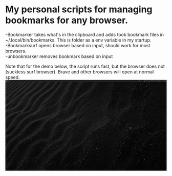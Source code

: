 # My personal scripts for managing bookmarks for any browser.  

-Bookmarker takes what's in the clipboard and adds took bookmark files in ~/.local/bin/bookmarks. This is folder as a env variable in my startup.  
-Bookmarksurf opens browser based on input, should work for most browsers.  
-unbookmarker removes bookmark based on input  

Note that for the demo below, the script runs fast, but the browser does not (suckless surf browser). Brave and other browsers will open at normal speed.
![Demo](example.gif)

